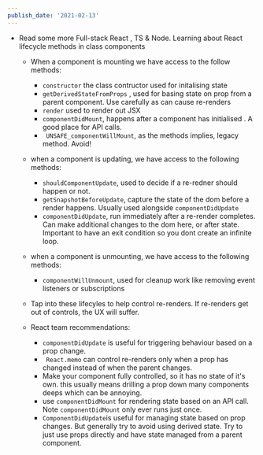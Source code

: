```yaml
---
publish_date: '2021-02-13'
---
```


- Read some more Full-stack React , TS & Node. Learning about React lifecycle methods in class components

  - When a component is mounting we have access to the follow methods:
    - `constructor` the class contructor used for initalising state
    - `getDerivedStateFromProps` , used for basing state on prop from a parent component. Use carefully as can cause re-renders
    - `render` used to render out JSX
    - `componentDidMount`, happens after a component has initialised . A good place for API calls.
    - ` UNSAFE_componentWillMount`, as the methods implies, legacy method. Avoid!
  - when a component is updating, we have access to the following methods:
    - `shouldComponentUpdate`, used to decide if a re-redner should happen or not.
    - `getSnapshotBeforeUpdate`, capture the state of the dom before a render happens. Usually used alongside `componentDidUpdate`
    - `componentDidUpdate`, run immediately after a re-render completes. Can make additional changes to the dom here, or after state. Important to have an exit condition so you dont create an infinite loop.
  - when a component is unmounting, we have access to the following methods:
    - `componentWillUnmount`, used for cleanup work like removing event listeners or subscriptions
  - Tap into these lifecyles to help control re-renders. If re-renders get out of controls, the UX will suffer.

  - React team recommendations:
    - `componentDidUpdate` is useful for triggering behaviour based on a prop change.
    - ` React.memo` can control re-renders only when a prop has changed instead of when the parent changes.
    - Make your component fully controlled, so it has no state of it's own. this usually means drilling a prop down many components deeps which can be annoying.
    - use `componentDidMount` for rendering state based on an API call. Note `componentDidMount` only ever runs just once.
    - `ComponentDidUpdate`is useful for managing state based on prop changes. But generally try to avoid using derived state. Try to just use props directly and have state managed from a parent component.
